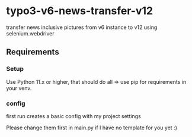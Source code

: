 # typo3-v6-news-transfer-v12
 transfer news inclusive pictures from v6 instance to v12 using selenium.webdriver

## Requirements

### Setup 

Use Python 11.x or higher, that should do all => use pip for requirements in your venv.

### config

first run creates a basic config with my project settings

Please change them first in main.py if I have no template for you yet :)
